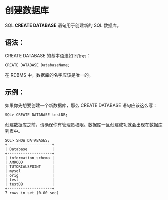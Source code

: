 # 创建数据库 #

SQL **CREATE DATABASE** 语句用于创建新的 SQL 数据库。

## 语法： ##

CREATE DATABASE 的基本语法如下所示：

    CREATE DATABASE DatabaseName;

在 RDBMS 中，数据库的名字应该是唯一的。

## 示例： ##

如果你先想要创建一个新数据库<testDB>，那么 CREATE DATABASE 语句应该这么写：

    SQL> CREATE DATABASE testDB;

创建数据库之前，请确保你有管理员权限。数据库一旦创建成功就会出现在数据库列表中。

    SQL> SHOW DATABASES;
    +--------------------+
    | Database           |
    +--------------------+
    | information_schema |
    | AMROOD             |
    | TUTORIALSPOINT     |
    | mysql              |
    | orig               |
    | test               |
    | testDB             |
    +--------------------+
    7 rows in set (0.00 sec)
